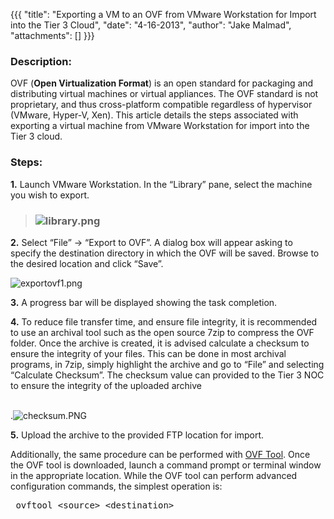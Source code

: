 {{{
  "title": "Exporting a VM to an OVF from VMware Workstation for Import into the Tier 3 Cloud",
  "date": "4-16-2013",
  "author": "Jake Malmad",
  "attachments": []
}}}

<h3>Description:</h3>
<p>OVF (<strong>Open Virtualization Format</strong>) is an open standard for packaging and distributing virtual machines or virtual appliances. The OVF standard is not proprietary, and thus cross-platform compatible regardless of hypervisor (VMware, Hyper-V,
  Xen). This article details the steps associated with exporting a virtual machine from VMware Workstation for import into the Tier 3 cloud.</p>
<h3>Steps:</h3>
<p><strong>1.</strong> Launch VMware Workstation. In the “Library” pane, select the machine you wish to export.</p>
<blockquote>
  <h3><img src="https://t3n.zendesk.com/attachments/token/mx7ijhmj682spxl/?name=library.png" alt="library.png" /></h3>
</blockquote>
<p><strong>2.</strong> Select “File” -&gt; “Export to OVF”. A dialog box will appear asking to specify the destination directory in which the OVF will be saved. Browse to the desired location and click “Save”.</p>
<p><img src="https://t3n.zendesk.com/attachments/token/joqgy8yyglu8gwy/?name=exportovf1.png" alt="exportovf1.png" />
</p>
<p><strong>3.</strong> A progress bar will be displayed showing the task completion.</p>
<p><strong>4.</strong> To reduce file transfer time, and ensure file integrity, it is recommended to use an archival tool such as the open source 7zip to compress the OVF folder. Once the archive is created, it is advised calculate a checksum to ensure the
  integrity of your files. This can be done in most archival programs, in 7zip, simply highlight the archive and go to “File” and selecting “Calculate Checksum”. The checksum value can provided to the Tier 3 NOC to ensure the integrity of the uploaded
  archive</p>
<p>
  <br />.<img src="https://t3n.zendesk.com/attachments/token/vosgvxtvv8qe6qo/?name=checksum.PNG" alt="checksum.PNG" />
</p>
<p><strong>5.</strong> Upload the archive to the provided FTP location for import.</p>

<p>Additionally, the same procedure can be performed with <a href="http://www.vmware.com/support/developer/ovf/" target="_blank">OVF Tool</a>. Once the OVF tool is downloaded, launch a command prompt or terminal window in the appropriate location. While
  the OVF tool can perform advanced configuration commands, the simplest operation is:</p>
<pre> ovftool &lt;source&gt; &lt;destination&gt;</pre>